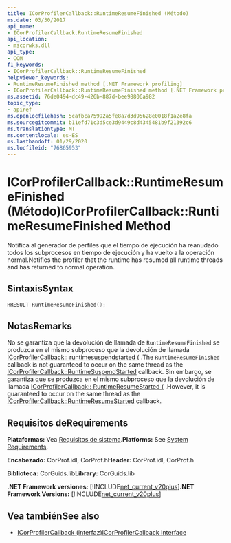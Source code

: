 ```yaml
---
title: ICorProfilerCallback::RuntimeResumeFinished (Método)
ms.date: 03/30/2017
api_name:
- ICorProfilerCallback.RuntimeResumeFinished
api_location:
- mscorwks.dll
api_type:
- COM
f1_keywords:
- ICorProfilerCallback::RuntimeResumeFinished
helpviewer_keywords:
- RuntimeResumeFinished method [.NET Framework profiling]
- ICorProfilerCallback::RuntimeResumeFinished method [.NET Framework profiling]
ms.assetid: 76de0494-dc49-426b-887d-bee98806a982
topic_type:
- apiref
ms.openlocfilehash: 5cafbca75992a5fe8a7d3d95628e0018f1a2e8fa
ms.sourcegitcommit: b11efd71c3d5ce3d9449c8d4345481b9f21392c6
ms.translationtype: MT
ms.contentlocale: es-ES
ms.lasthandoff: 01/29/2020
ms.locfileid: "76865953"
---
```

# <a name="icorprofilercallbackruntimeresumefinished-method"></a><span data-ttu-id="5056c-102">ICorProfilerCallback::RuntimeResumeFinished (Método)</span><span class="sxs-lookup"><span data-stu-id="5056c-102">ICorProfilerCallback::RuntimeResumeFinished Method</span></span>
<span data-ttu-id="5056c-103">Notifica al generador de perfiles que el tiempo de ejecución ha reanudado todos los subprocesos en tiempo de ejecución y ha vuelto a la operación normal.</span><span class="sxs-lookup"><span data-stu-id="5056c-103">Notifies the profiler that the runtime has resumed all runtime threads and has returned to normal operation.</span></span>  
  
## <a name="syntax"></a><span data-ttu-id="5056c-104">Sintaxis</span><span class="sxs-lookup"><span data-stu-id="5056c-104">Syntax</span></span>  
  
```cpp  
HRESULT RuntimeResumeFinished();  
```  
  
## <a name="remarks"></a><span data-ttu-id="5056c-105">Notas</span><span class="sxs-lookup"><span data-stu-id="5056c-105">Remarks</span></span>  
 <span data-ttu-id="5056c-106">No se garantiza que la devolución de llamada de `RuntimeResumeFinished` se produzca en el mismo subproceso que la devolución de llamada [ICorProfilerCallback:: runtimesuspendstarted (](icorprofilercallback-runtimesuspendstarted-method.md) .</span><span class="sxs-lookup"><span data-stu-id="5056c-106">The `RuntimeResumeFinished` callback is not guaranteed to occur on the same thread as the [ICorProfilerCallback::RuntimeSuspendStarted](icorprofilercallback-runtimesuspendstarted-method.md) callback.</span></span> <span data-ttu-id="5056c-107">Sin embargo, se garantiza que se produzca en el mismo subproceso que la devolución de llamada [ICorProfilerCallback:: RuntimeResumeStarted (](icorprofilercallback-runtimeresumestarted-method.md) .</span><span class="sxs-lookup"><span data-stu-id="5056c-107">However, it is guaranteed to occur on the same thread as the [ICorProfilerCallback::RuntimeResumeStarted](icorprofilercallback-runtimeresumestarted-method.md) callback.</span></span>  
  
## <a name="requirements"></a><span data-ttu-id="5056c-108">Requisitos de</span><span class="sxs-lookup"><span data-stu-id="5056c-108">Requirements</span></span>  
 <span data-ttu-id="5056c-109">**Plataformas:** Vea [Requisitos de sistema](../../../../docs/framework/get-started/system-requirements.md).</span><span class="sxs-lookup"><span data-stu-id="5056c-109">**Platforms:** See [System Requirements](../../../../docs/framework/get-started/system-requirements.md).</span></span>  
  
 <span data-ttu-id="5056c-110">**Encabezado:** CorProf.idl, CorProf.h</span><span class="sxs-lookup"><span data-stu-id="5056c-110">**Header:** CorProf.idl, CorProf.h</span></span>  
  
 <span data-ttu-id="5056c-111">**Biblioteca:** CorGuids.lib</span><span class="sxs-lookup"><span data-stu-id="5056c-111">**Library:** CorGuids.lib</span></span>  
  
 <span data-ttu-id="5056c-112">**.NET Framework versiones:** [!INCLUDE[net_current_v20plus](../../../../includes/net-current-v20plus-md.md)]</span><span class="sxs-lookup"><span data-stu-id="5056c-112">**.NET Framework Versions:** [!INCLUDE[net_current_v20plus](../../../../includes/net-current-v20plus-md.md)]</span></span>  
  
## <a name="see-also"></a><span data-ttu-id="5056c-113">Vea también</span><span class="sxs-lookup"><span data-stu-id="5056c-113">See also</span></span>

- [<span data-ttu-id="5056c-114">ICorProfilerCallback (interfaz)</span><span class="sxs-lookup"><span data-stu-id="5056c-114">ICorProfilerCallback Interface</span></span>](icorprofilercallback-interface.md)

